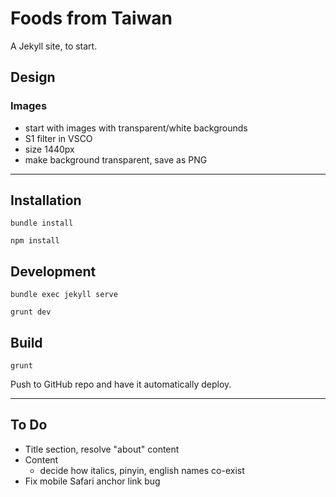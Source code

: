 # Foods from Taiwan

A Jekyll site, to start.

## Design

### Images

- start with images with transparent/white backgrounds
- S1 filter in VSCO
- size 1440px
- make background transparent, save as PNG

---
## Installation

```
bundle install
```

```
npm install
```

## Development

```
bundle exec jekyll serve
```

```
grunt dev
```

## Build

```
grunt
```

Push to GitHub repo and have it automatically deploy.

---
## To Do

- Title section, resolve "about" content
- Content
    - decide how italics, pinyin, english names co-exist
- Fix mobile Safari anchor link bug

